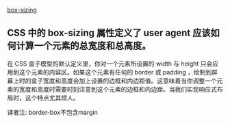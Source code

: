 [box-sizing](https://developer.mozilla.org/zh-CN/docs/Web/CSS/box-sizing)

## CSS 中的 box-sizing 属性定义了 user agent 应该如何计算一个元素的总宽度和总高度。
在 CSS 盒子模型的默认定义里，你对一个元素所设置的 width 与 height 只会应用到这个元素的内容区。如果这个元素有任何的 border 或 padding ，绘制到屏幕上时的盒子宽度和高度会加上设置的边框和内边距值。这意味着当你调整一个元素的宽度和高度时需要时刻注意到这个元素的边框和内边距。当我们实现响应式布局时，这个特点尤其烦人。

译者注: border-box不包含margin